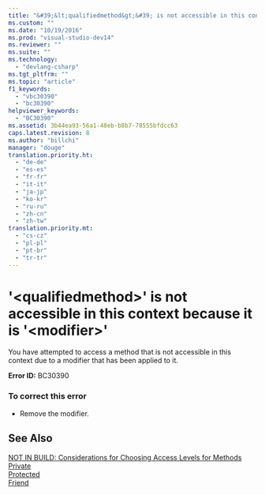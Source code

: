 ```yaml
---
title: "&#39;&lt;qualifiedmethod&gt;&#39; is not accessible in this context because it is &#39;&lt;modifier&gt;&#39; | testtitle"
ms.custom: ""
ms.date: "10/19/2016"
ms.prod: "visual-studio-dev14"
ms.reviewer: ""
ms.suite: ""
ms.technology: 
  - "devlang-csharp"
ms.tgt_pltfrm: ""
ms.topic: "article"
f1_keywords: 
  - "vbc30390"
  - "bc30390"
helpviewer_keywords: 
  - "BC30390"
ms.assetid: 3b44ea93-56a1-48eb-b8b7-78555bfdcc63
caps.latest.revision: 8
ms.author: "billchi"
manager: "douge"
translation.priority.ht: 
  - "de-de"
  - "es-es"
  - "fr-fr"
  - "it-it"
  - "ja-jp"
  - "ko-kr"
  - "ru-ru"
  - "zh-cn"
  - "zh-tw"
translation.priority.mt: 
  - "cs-cz"
  - "pl-pl"
  - "pt-br"
  - "tr-tr"
---
```

# &#39;&lt;qualifiedmethod&gt;&#39; is not accessible in this context because it is &#39;&lt;modifier&gt;&#39;
You have attempted to access a method that is not accessible in this context due to a modifier that has been applied to it.  
  
 **Error ID:** BC30390  
  
### To correct this error  
  
-   Remove the modifier.  
  
## See Also  
 [NOT IN BUILD: Considerations for Choosing Access Levels for Methods](http://msdn.microsoft.com/en-us/8b696461-2191-4cea-bb64-5fa3449da2ff)   
 [Private](../Topic/Private%20\(Visual%20Basic\).md)   
 [Protected](../Topic/Protected%20\(Visual%20Basic\).md)   
 [Friend](../Topic/Friend%20\(Visual%20Basic\).md)